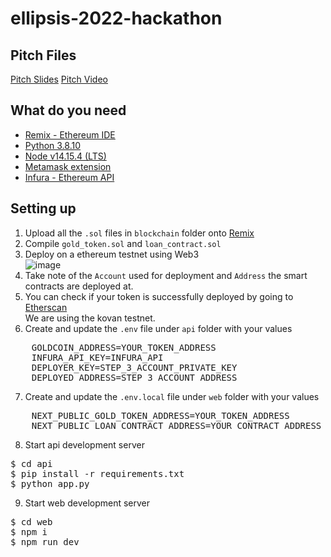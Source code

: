 # ellipsis-2022-hackathon

## Pitch Files 
[Pitch Slides](https://drive.google.com/file/d/1TvxmM39Vt_4ELbINPglsdBGV9JTG0UaW/view?usp=sharing)
[Pitch Video](https://drive.google.com/file/d/1PiNjrZMMLvj_1GywXFTWMIKkJgg_aT6J/view?usp=sharing)

## What do you need

- [Remix - Ethereum IDE](https://remix.ethereum.org/)
- [Python 3.8.10](https://www.python.org/downloads/release/python-3810/)
- [Node v14.15.4 (LTS)](https://nodejs.org/es/blog/release/v14.15.4/)
- [Metamask extension](https://metamask.io/)
- [Infura - Ethereum API](https://infura.io/)

## Setting up

1. Upload all the `.sol` files in `blockchain` folder onto [Remix](https://remix.ethereum.org/)
2. Compile `gold_token.sol` and `loan_contract.sol`
3. Deploy on a ethereum testnet using Web3 <br>
![image](https://user-images.githubusercontent.com/56392203/187062709-95cafb23-22cd-4eb3-9528-68b154c7ef41.png)
4. Take note of the `Account` used for deployment and `Address` the smart contracts are deployed at.
5. You can check if your token is successfully deployed by going to [Etherscan](https://kovan.etherscan.io/address/0x2fC66763671f23281Fd152B4fb8da6D5AFF0228D)
<br>We are using the kovan testnet.
6. Create and update the `.env` file under `api` folder with your values <br>
<pre>
    GOLDCOIN_ADDRESS=YOUR_TOKEN_ADDRESS
    INFURA_API_KEY=INFURA_API
    DEPLOYER_KEY=STEP_3_ACCOUNT_PRIVATE_KEY  
    DEPLOYED_ADDRESS=STEP_3_ACCOUNT_ADDRESS
</pre>
7. Create and update the `.env.local` file under `web` folder with your values <br>
<pre>
    NEXT_PUBLIC_GOLD_TOKEN_ADDRESS=YOUR_TOKEN_ADDRESS
    NEXT_PUBLIC_LOAN_CONTRACT_ADDRESS=YOUR_CONTRACT_ADDRESS
</pre>
8. Start api development server
<pre>
$ cd api
$ pip install -r requirements.txt
$ python app.py
</pre>
9. Start web development server
<pre>
$ cd web
$ npm i
$ npm run dev
</pre>
